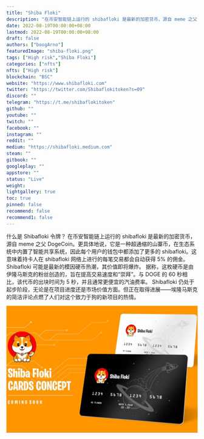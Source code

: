 ```yaml
---
title: "Shiba Floki"
description: "在币安智能链上运行的 shibafloki 是最新的加密货币，源自 meme 之父 DogeCoin。"
date: 2022-08-19T00:00:00+08:00
lastmod: 2022-08-19T00:00:00+08:00
draft: false
authors: ["boogArno"]
featuredImage: "shiba-floki.png"
tags: ["High risk","Shiba Floki"]
categories: ["nfts"]
nfts: ["High risk"]
blockchain: "BSC"
website: "https://www.shibafloki.com"
twitter: "https://twitter.com/Shibaflokitoken?s=09"
discord: ""
telegram: "https://t.me/shibaflokitoken"
github: ""
youtube: ""
twitch: ""
facebook: ""
instagram: ""
reddit: ""
medium: "https://shibafloki.medium.com"
steam: ""
gitbook: ""
googleplay: ""
appstore: ""
status: "Live"
weight: 
lightgallery: true
toc: true
pinned: false
recommend: false
recommend1: false
---
```

什么是 Shibafloki 令牌？
在币安智能链上运行的 shibafloki 是最新的加密货币，源自 meme 之父 DogeCoin。更具体地说，它是一种超通缩的山寨币，在生态系统中内置了智能共享系统，因此每个用户的钱包中都添加了更多的 shibafloki。这意味着持卡人在 shibafloki 网络上进行的每笔交易都会自动获得 5% 的佣金。
Shibafloki 可能是最新的模因硬币热潮，其价值即将爆炸。
据称，这枚硬币是由伊隆马斯克的粉丝创造的，旨在提高交易速度和“崇拜”。与 DOGE 的 60 秒相比，该代币的出块时间为 5 秒，并且通常更便宜的汽油费率。
Shibafloki 仍处于起步阶段，无论是在项目进度还是市场价值方面。但正在取得进展——埃隆马斯克的简洁评论点燃了人们对这个致力于狗的新项目的热情。

![shibafloki-dapp-other-bsc-image2_8a7a32ec6abbfb9eea748bba65a8dbf7](shibafloki-dapp-other-bsc-image2_8a7a32ec6abbfb9eea748bba65a8dbf7.png)